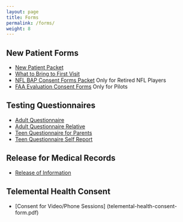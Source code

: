 ```yaml
---
layout: page
title: Forms
permalink: /forms/
weight: 8
---
```

## New Patient Forms
* [New Patient Packet](new-patient-packet-hr.pdf) 
* [What to Bring to First Visit](what-to-bring-to-first-visit-2019.pdf)
* [NFL BAP Consent Forms Packet](Consent-nfl-bap-packet-2019.pdf) Only for Retired NFL Players
* [FAA Evaluation Consent Forms](faa-consent-form-2019.pdf) Only for Pilots

## Testing Questionnaires
* [Adult Questionnaire](adult-questionnaire-2019.pdf)
* [Adult Questionnaire Relative](adult-questionnaire-relative-form-2019.pdf)
* [Teen Questionnaire for Parents](teen-questionnaire-for-parents-2019.pdf)
* [Teen Questionnaire Self Report](teen-questionnaire-self-report-2019.pdf)

## Release for Medical Records
* [Release of Information](release-of-information-hr-2019.pdf)

##  Telemental Health Consent
* [Consent for Video/Phone Sessions] (telemental-health-consent-form.pdf)

